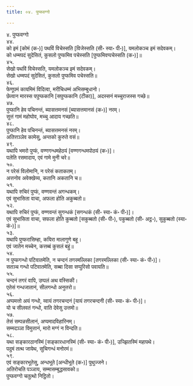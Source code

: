 ```yaml
---
title: ०४. पुप्फवग्गो

---
```

४. पुप्फवग्गो  
४४.  
को इमं [कोमं (क॰)] पथविं विचेस्सति [विजेस्सति (सी॰ स्या॰ पी॰)], यमलोकञ्च इमं सदेवकम्।  
को धम्मपदं सुदेसितं, कुसलो पुप्फमिव पचेस्सति [पुप्फमिवप्पचेस्सति (क॰)]॥  
४५.  
सेखो पथविं विचेस्सति, यमलोकञ्च इमं सदेवकम्।  
सेखो धम्मपदं सुदेसितं, कुसलो पुप्फमिव पचेस्सति॥  
४६.  
फेणूपमं कायमिमं विदित्वा, मरीचिधम्मं अभिसम्बुधानो।  
छेत्वान मारस्स पपुप्फकानि [सपुप्फकानि (टीका)], अदस्सनं मच्चुराजस्स गच्छे॥  
४७.  
पुप्फानि हेव पचिनन्तं, ब्यासत्तमनसं [ब्यासत्तमानसं (क॰)] नरम्।  
सुत्तं गामं महोघोव, मच्चु आदाय गच्छति॥  
४८.  
पुप्फानि हेव पचिनन्तं, ब्यासत्तमनसं नरम्।  
अतित्तञ्ञेव कामेसु, अन्तको कुरुते वसं॥  
४९.  
यथापि भमरो पुप्फं, वण्णगन्धमहेठयं [वण्णगन्धमपोठयं (क॰)]।  
पलेति रसमादाय, एवं गामे मुनी चरे॥  
५०.  
न परेसं विलोमानि, न परेसं कताकतम्।  
अत्तनोव अवेक्खेय्य, कतानि अकतानि च॥  
५१.  
यथापि रुचिरं पुप्फं, वण्णवन्तं अगन्धकम्।  
एवं सुभासिता वाचा, अफला होति अकुब्बतो॥  
५२.  
यथापि रुचिरं पुप्फं, वण्णवन्तं सुगन्धकं [सगन्धकं (सी॰ स्या॰ कं॰ पी॰)]।  
एवं सुभासिता वाचा, सफला होति कुब्बतो [सकुब्बतो (सी॰ पी॰), पकुब्बतो (सी॰ अट्ठ॰), सुकुब्बतो (स्या॰ कं॰)]॥  
५३.  
यथापि पुप्फरासिम्हा, कयिरा मालागुणे बहू।  
एवं जातेन मच्चेन, कत्तब्बं कुसलं बहुं॥  
५४.  
न पुप्फगन्धो पटिवातमेति, न चन्दनं तगरमल्लिका [तगरमल्लिका (सी॰ स्या॰ कं॰ पी॰)]।  
सतञ्च गन्धो पटिवातमेति, सब्बा दिसा सप्पुरिसो पवायति॥  
५५.  
चन्दनं तगरं वापि, उप्पलं अथ वस्सिकी।  
एतेसं गन्धजातानं, सीलगन्धो अनुत्तरो॥  
५६.  
अप्पमत्तो अयं गन्धो, य्वायं तगरचन्दनं [यायं तगरचन्दनी (सी॰ स्या॰ कं॰ पी॰)]।  
यो च सीलवतं गन्धो, वाति देवेसु उत्तमो॥  
५७.  
तेसं सम्पन्नसीलानं, अप्पमादविहारिनम्।  
सम्मदञ्ञा विमुत्तानं, मारो मग्गं न विन्दति॥  
५८.  
यथा सङ्कारठानस्मिं [सङ्कारधानस्मिं (सी॰ स्या॰ कं॰ पी॰)], उज्झितस्मिं महापथे।  
पदुमं तत्थ जायेथ, सुचिगन्धं मनोरमं॥  
५९.  
एवं सङ्कारभूतेसु, अन्धभूते [अन्धीभूते (क॰)] पुथुज्जने।  
अतिरोचति पञ्ञाय, सम्मासम्बुद्धसावको॥  
पुप्फवग्गो चतुत्थो निट्ठितो।  